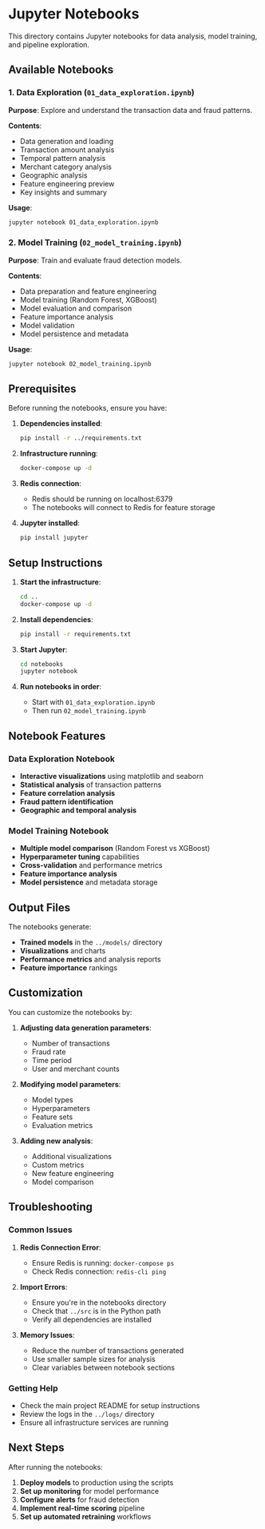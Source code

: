 # Jupyter Notebooks

This directory contains Jupyter notebooks for data analysis, model training, and pipeline exploration.

## Available Notebooks

### 1. Data Exploration (`01_data_exploration.ipynb`)

**Purpose**: Explore and understand the transaction data and fraud patterns.

**Contents**:

- Data generation and loading
- Transaction amount analysis
- Temporal pattern analysis
- Merchant category analysis
- Geographic analysis
- Feature engineering preview
- Key insights and summary

**Usage**:

```bash
jupyter notebook 01_data_exploration.ipynb
```

### 2. Model Training (`02_model_training.ipynb`)

**Purpose**: Train and evaluate fraud detection models.

**Contents**:

- Data preparation and feature engineering
- Model training (Random Forest, XGBoost)
- Model evaluation and comparison
- Feature importance analysis
- Model validation
- Model persistence and metadata

**Usage**:

```bash
jupyter notebook 02_model_training.ipynb
```

## Prerequisites

Before running the notebooks, ensure you have:

1. **Dependencies installed**:

   ```bash
   pip install -r ../requirements.txt
   ```

2. **Infrastructure running**:

   ```bash
   docker-compose up -d
   ```

3. **Redis connection**:

   - Redis should be running on localhost:6379
   - The notebooks will connect to Redis for feature storage

4. **Jupyter installed**:
   ```bash
   pip install jupyter
   ```

## Setup Instructions

1. **Start the infrastructure**:

   ```bash
   cd ..
   docker-compose up -d
   ```

2. **Install dependencies**:

   ```bash
   pip install -r requirements.txt
   ```

3. **Start Jupyter**:

   ```bash
   cd notebooks
   jupyter notebook
   ```

4. **Run notebooks in order**:
   - Start with `01_data_exploration.ipynb`
   - Then run `02_model_training.ipynb`

## Notebook Features

### Data Exploration Notebook

- **Interactive visualizations** using matplotlib and seaborn
- **Statistical analysis** of transaction patterns
- **Feature correlation analysis**
- **Fraud pattern identification**
- **Geographic and temporal analysis**

### Model Training Notebook

- **Multiple model comparison** (Random Forest vs XGBoost)
- **Hyperparameter tuning** capabilities
- **Cross-validation** and performance metrics
- **Feature importance analysis**
- **Model persistence** and metadata storage

## Output Files

The notebooks generate:

- **Trained models** in the `../models/` directory
- **Visualizations** and charts
- **Performance metrics** and analysis reports
- **Feature importance** rankings

## Customization

You can customize the notebooks by:

1. **Adjusting data generation parameters**:

   - Number of transactions
   - Fraud rate
   - Time period
   - User and merchant counts

2. **Modifying model parameters**:

   - Model types
   - Hyperparameters
   - Feature sets
   - Evaluation metrics

3. **Adding new analysis**:
   - Additional visualizations
   - Custom metrics
   - New feature engineering
   - Model comparison

## Troubleshooting

### Common Issues

1. **Redis Connection Error**:

   - Ensure Redis is running: `docker-compose ps`
   - Check Redis connection: `redis-cli ping`

2. **Import Errors**:

   - Ensure you're in the notebooks directory
   - Check that `../src` is in the Python path
   - Verify all dependencies are installed

3. **Memory Issues**:
   - Reduce the number of transactions generated
   - Use smaller sample sizes for analysis
   - Clear variables between notebook sections

### Getting Help

- Check the main project README for setup instructions
- Review the logs in the `../logs/` directory
- Ensure all infrastructure services are running

## Next Steps

After running the notebooks:

1. **Deploy models** to production using the scripts
2. **Set up monitoring** for model performance
3. **Configure alerts** for fraud detection
4. **Implement real-time scoring** pipeline
5. **Set up automated retraining** workflows
